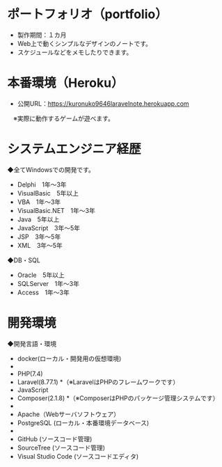 # ポートフォリオ（portfolio）
* 製作期間：１カ月
* Web上で動くシンプルなデザインのノートです。
* スケジュールなどをメモしたりできます。

# 本番環境（Heroku）
* 公開URL：https://kuronuko9646laravelnote.herokuapp.com

　※実際に動作するゲームが遊べます。

# システムエンジニア経歴
◆全てWindowsでの開発です。
* Delphi　1年～3年
* VisualBasic　5年以上
* VBA　1年～3年
* VisualBasic.NET　1年～3年
* Java　5年以上
* JavaScript　3年～5年
* JSP　3年～5年
* XML　3年～5年

◆DB・SQL
* Oracle　5年以上
* SQLServer　1年～3年
* Access　1年～3年

# 開発環境
◆開発言語・環境
* docker(ローカル・開発用の仮想環境)
* 
* PHP(7.4)
* Laravel(8.77.1)
*（※LaravelはPHPのフレームワークです）
* JavaScript
* Composer(2.1.8)
*（※ComposerはPHPのパッケージ管理システムです）
* 
* Apache（Webサーバソフトウェア）
* PostgreSQL (ローカル・本番環境データベース)
* 
* GitHub (ソースコード管理)
* SourceTree (ソースコード管理)
* Visual Studio Code (ソースコードエディタ)
